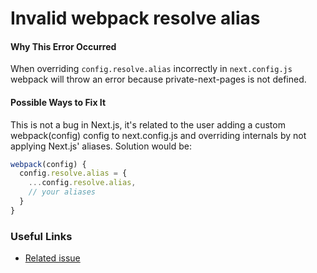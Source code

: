 # Invalid webpack resolve alias

#### Why This Error Occurred

When overriding `config.resolve.alias` incorrectly in `next.config.js` webpack will throw an error because private-next-pages is not defined.

#### Possible Ways to Fix It

This is not a bug in Next.js, it's related to the user adding a custom webpack(config) config to next.config.js and overriding internals by not applying Next.js' aliases. Solution would be:

```js
webpack(config) {
  config.resolve.alias = {
    ...config.resolve.alias,
    // your aliases
  }
}
```

### Useful Links

- [Related issue](https://github.com/last.js/next.js/issues/6681)
